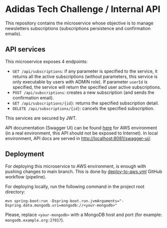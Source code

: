 # Adidas Tech Challenge / Internal API

This repository contains the microservice whose objective is to manage newsletters subscriptions (subscriptions persistence and confirmation emails).

## API services

This microservice exposes 4 endpoints:

- `GET /api/subscriptions`: if any parameter is specified to the service, it returns all the active subscriptions (without parameters, this service is only executable by users with ADMIN role). If parameter `userId` is specified, the service will return the specified user active subscriptions.
- `POST /api/subscriptions`: creates a new subscription (and sends the confirmation email).
- `GET /api/subscriptions/{id}`: returns the specified subscription detail.
- `DELETE /api/subscriptions/{id}`: cancels the specified subscription.

This services are secured by JWT.

API documentation (Swagger UI) can be found [here](https://internal-api.adidas-tech-challenge.davidenjuan.es/swagger-ui/) for AWS environment (in a real environment, this API should not be exposed to Internet). In local environment, API docs are served in [http://localhost:8081/swagger-ui/](http://localhost:8081/swagger-ui/).

## Deployment

For deploying this microservice to AWS environment, is enough with pushing changes to main branch. This is done by [deploy-to-aws.yml](.github/workflows/deploy-to-aws.yml) GitHub workflow (pipeline).

For deploying locally, run the following command in the project root directory:
```
mvn spring-boot:run -Dspring-boot.run.jvmArguments="-Dspring.data.mongodb.uri=mongodb://<your-mongodb>"
```
Please, replace `<your-mongodb>` with a MongoDB host and port (for example: `mongodb.example.org:27017`).